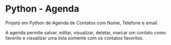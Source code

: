 # Python - Agenda

Projeto em Python de Agenda de Contatos com Nome, Telefone e email.

A agenda permite salvar, editar, visualizar, deletar, marcar um contato como favorito e visualizar uma lista somente com os contatos favoritos.
